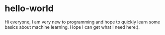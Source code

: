 # hello-world

Hi everyone, I am very new to programming and hope to quickly learn some basics about machine learning.
Hope I can get what I need here:).
